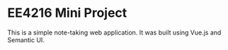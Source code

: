 # EE4216 Mini Project
This is a simple note-taking web application. It was built using Vue.js and Semantic UI.
